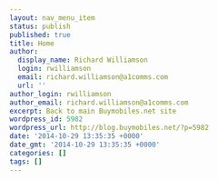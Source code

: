 ```yaml
---
layout: nav_menu_item
status: publish
published: true
title: Home
author:
  display_name: Richard Williamson
  login: rwilliamson
  email: richard.williamson@a1comms.com
  url: ''
author_login: rwilliamson
author_email: richard.williamson@a1comms.com
excerpt: Back to main Buymobiles.net site
wordpress_id: 5982
wordpress_url: http://blog.buymobiles.net/?p=5982
date: '2014-10-29 13:35:35 +0000'
date_gmt: '2014-10-29 13:35:35 +0000'
categories: []
tags: []
---
```


